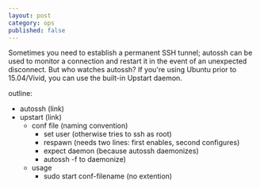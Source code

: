 ```yaml
---
layout: post
category: ops
published: false
---
```


Sometimes you need to establish a permanent SSH tunnel; autossh can
be used to monitor a connection and restart it in the event of
an unexpected disconnect. But who watches autossh? If you're using
Ubuntu prior to 15.04/Vivid, you can use the built-in Upstart daemon.

outline:

- autossh (link)
- upstart (link)
	- conf file (naming convention)
		- set user (otherwise tries to ssh as root)
	    - respawn (needs two lines: first enables, second configures)
	    - expect daemon (because autossh daemonizes)
	    - autossh -f to daemonize)
	- usage
    	- sudo start conf-filename (no extention)
    	
